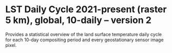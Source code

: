 #  LST Daily Cycle 2021-present (raster 5 km), global, 10-daily – version 2

Provides a statistical overview of the land surface temperature daily cycle for each 10-day compositing period and every geostationary sensor image pixel.